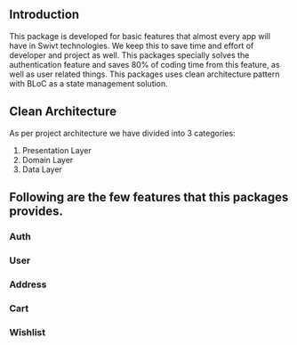 ## Introduction
This package is developed for basic features that almost every app will have in Swivt technologies. We keep this to save time and effort of developer and project as well. This packages specially solves the authentication feature and saves 80% of coding time from this feature, as well as user related things. This packages uses clean architecture pattern with BLoC as a state management solution. 

## Clean Architecture
As per project architecture we have divided into 3 categories:
1. Presentation Layer
2. Domain Layer
3. Data Layer



## Following are the few features that this packages provides.

### Auth
### User
### Address
### Cart
### Wishlist
